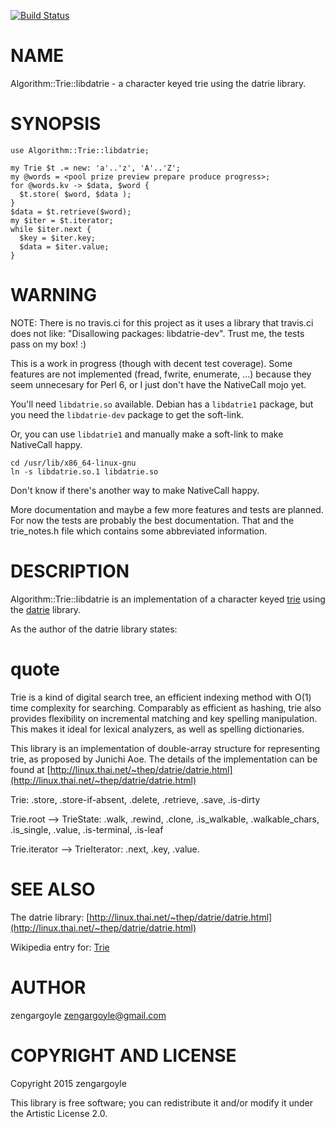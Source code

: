 [![Build Status](https://travis-ci.org/zengargoyle/p6-Algorithm-Trie-libdatrie.svg?branch=master)](https://travis-ci.org/zengargoyle/p6-Algorithm-Trie-libdatrie)

NAME
====

Algorithm::Trie::libdatrie - a character keyed trie using the datrie library.

SYNOPSIS
========

    use Algorithm::Trie::libdatrie;

    my Trie $t .= new: 'a'..'z', 'A'..'Z';
    my @words = <pool prize preview prepare produce progress>;
    for @words.kv -> $data, $word {
      $t.store( $word, $data );
    }
    $data = $t.retrieve($word);
    my $iter = $t.iterator;
    while $iter.next {
      $key = $iter.key;
      $data = $iter.value;
    }

WARNING
=======

NOTE: There is no travis.ci for this project as it uses a library that travis.ci does not like: "Disallowing packages: libdatrie-dev". Trust me, the tests pass on my box! :)

This is a work in progress (though with decent test coverage). Some features are not implemented (fread, fwrite, enumerate, ...) because they seem unnecesary for Perl 6, or I just don't have the NativeCall mojo yet.

You'll need `libdatrie.so` available. Debian has a `libdatrie1` package, but you need the `libdatrie-dev` package to get the soft-link.

Or, you can use `libdatrie1` and manually make a soft-link to make NativeCall happy.

    cd /usr/lib/x86_64-linux-gnu
    ln -s libdatrie.so.1 libdatrie.so

Don't know if there's another way to make NativeCall happy.

More documentation and maybe a few more features and tests are planned. For now the tests are probably the best documentation. That and the trie_notes.h file which contains some abbreviated information.

DESCRIPTION
===========

Algorithm::Trie::libdatrie is an implementation of a character keyed [trie](http://en.wikipedia.org/wiki/Trie) using the [datrie](http://linux.thai.net/~thep/datrie/datrie.html) library.

As the author of the datrie library states:

quote
=====

Trie is a kind of digital search tree, an efficient indexing method with O(1) time complexity for searching. Comparably as efficient as hashing, trie also provides flexibility on incremental matching and key spelling manipulation. This makes it ideal for lexical analyzers, as well as spelling dictionaries.

This library is an implementation of double-array structure for representing trie, as proposed by Junichi Aoe. The details of the implementation can be found at [http://linux.thai.net/~thep/datrie/datrie.html](http://linux.thai.net/~thep/datrie/datrie.html)

Trie: .store, .store-if-absent, .delete, .retrieve, .save, .is-dirty

Trie.root --> TrieState: .walk, .rewind, .clone, .is_walkable, .walkable_chars, .is_single, .value, .is-terminal, .is-leaf

Trie.iterator --> TrieIterator: .next, .key, .value.

SEE ALSO
========

The datrie library: [http://linux.thai.net/~thep/datrie/datrie.html](http://linux.thai.net/~thep/datrie/datrie.html)

Wikipedia entry for: [Trie](http://en.wikipedia.org/wiki/Trie)

AUTHOR
======

zengargoyle <zengargoyle@gmail.com>

COPYRIGHT AND LICENSE
=====================

Copyright 2015 zengargoyle

This library is free software; you can redistribute it and/or modify it under the Artistic License 2.0.

